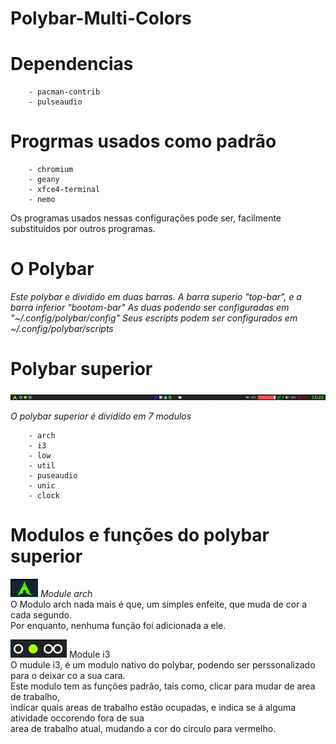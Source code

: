 # Polybar-Multi-Colors

# Dependencias

		- pacman-contrib
		- pulseaudio
		
# Progrmas usados como padrão

		- chromium
		- geany
		- xfce4-terminal
		- nemo
		
Os programas usados nessas configurações pode ser,
facilmente substituidos por outros programas.

# O Polybar

_Este polybar e dividido em duas barras. A barra superio "top-bar", e a barra inferior "bootom-bar"_
_As duas podendo ser configuradas em "~/.config/polybar/config"_
_Seus escripts podem ser configurados em ~/.config/polybar/scripts_

# Polybar superior

![alt text](https://github.com/Diego-ACG/Polybar-Multi-Colors/blob/master/images/polybar-top.png)

_O polybar superior é dividido em 7 modulos_

		- arch
		- i3
		- low
		- util
		- puseaudio
		- unic
		- clock
		
# Modulos e funções do polybar superior

![alt text](https://github.com/Diego-ACG/Polybar-Multi-Colors/blob/master/images/arch.png) _Module arch_\
		O Modulo arch nada mais é que, um simples enfeite, que muda de cor a cada segundo.\
		Por enquanto, nenhuma função foi adicionada a ele.
		
![alt text](https://github.com/Diego-ACG/Polybar-Multi-Colors/blob/master/images/i3.png) Module i3\
			O mudule i3, é um modulo nativo do polybar, podendo ser perssonalizado para o deixar co a sua cara.\
			Este modulo tem as funções padrão, tais como, clicar para mudar de area de trabalho,\
			indicar quais areas de trabalho estão ocupadas, e indica se á alguma atividade occorendo fora de sua\
			area de trabalho atual, mudando a cor do circulo para vermelho.
